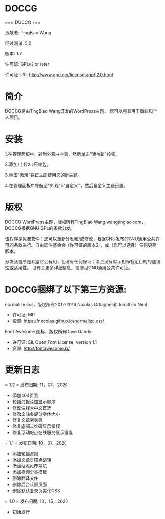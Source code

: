 ﻿# DOCCG
=== DOCCG ===

贡献者: TingBiao Wang

经过测试: 5.0

版本: 1.2

许可证: GPLv2 or later

许可证 URI: http://www.gnu.org/licenses/gpl-2.0.html

# 简介

DOCCG是由TingBiao Wang开发的WordPress主题。 您可以将其用于商业和个人项目。

# 安装

1.在管理面板中，转到外观->主题，然后单击"添加新"按钮。

2.添加/上传zip压缩包。

3.单击"激活"按钮立即使用您的新主题。

4.在管理面板中导航至"外观">"自定义"，然后自定义主题设置。

# 版权

DOCCG WordPress主题，版权所有TingBiao Wang wangtingiao.com，DOCCG根据GNU GPL的条款分发。

该程序是免费软件：您可以重新分发和/或修改，根据GNU发布的GNU通用公共许可的条款进行。自由软件基金会（许可证的版本2），或（您可以选择）任何更高版本。

分发该程序是希望它会有用，但没有任何保证；甚至没有默示担保特定目的的适销性或适用性。 见有关更多详细信息，请参见GNU通用公共许可证。

# DOCCG捆绑了以下第三方资源:

normalize.css，版权所有2012-2016 Nicolas Gallagher和Jonathan Neal
* 许可证: MIT
* 资源: https://necolas.github.io/normalize.css/

Font Awesome 图标，版权所有Dave Gandy
* 许可证: SIL Open Font License, version 1.1
* 资源: http://fontawesome.io/

# 更新日志

= 1.2 =
发布日期: 11，07，2020

* 添加404页面
* 轮播海报添加显示顺序
* 修改注释为中文首选
* 修改全站各部分字体大小
* 修复文章列表类
* 修复底部二维码显示错误
* 修复浮动站点在线服务显示错误

= 1.1 =
发布日期: 10，31，2020

* 添加轮播海报
* 添加文章页锚点跳转
* 添加站点推荐导航
* 添加视频分类模板
* 删除翻译文件
* 删除后台设置页面
* 删除默认登录页美化CSS

= 1.0 =
发布日期: 10，15，2020

* 初始发行


